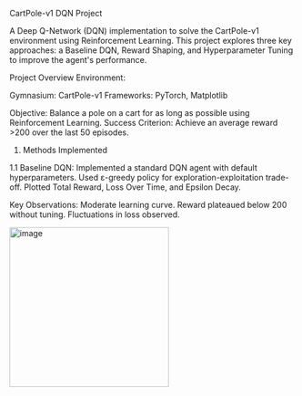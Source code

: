 CartPole-v1 DQN Project

A Deep Q-Network (DQN) implementation to solve the CartPole-v1 environment using Reinforcement Learning. This project explores three key approaches: a Baseline DQN, Reward Shaping, and Hyperparameter Tuning to improve the agent's performance.

Project Overview
Environment:

Gymnasium: CartPole-v1
Frameworks: PyTorch, Matplotlib

Objective: Balance a pole on a cart for as long as possible using Reinforcement Learning.
Success Criterion: Achieve an average reward >200 over the last 50 episodes.

1. Methods Implemented

1.1 Baseline DQN:
Implemented a standard DQN agent with default hyperparameters.
Used ε-greedy policy for exploration-exploitation trade-off.
Plotted Total Reward, Loss Over Time, and Epsilon Decay.

Key Observations:
Moderate learning curve.
Reward plateaued below 200 without tuning.
Fluctuations in loss observed.

<img width="280" alt="image" src="https://github.com/user-attachments/assets/a68a26a5-450d-40dc-a421-ca9374d74609" />


